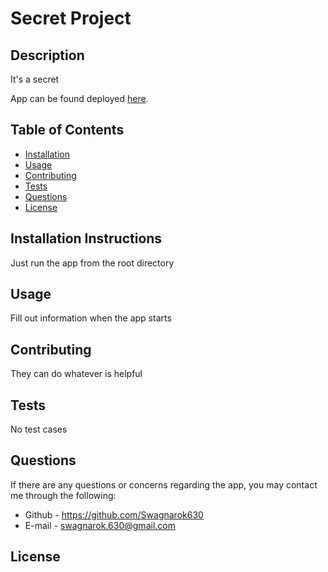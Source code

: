 
# Secret Project

## Description
It's a secret

App can be found deployed [here](https://www.github.com/Swagnarok630/ReadMe_Generator).

## Table of Contents
* [Installation](#installation)
* [Usage](#usage)
* [Contributing](#contributing)
* [Tests](#tests)
* [Questions](#questions)
* [License](#license)


## <a name="installation"></a>Installation Instructions
Just run the app from the root directory

## <a name="usage"></a>Usage
Fill out information when the app starts

## <a name="contributing"></a>Contributing
They can do whatever is helpful

## <a name="tests"></a>Tests
No test cases

## <a name="questions"></a>Questions
If there are any questions or concerns regarding the app, you may contact me through the following:
* Github - <https://github.com/Swagnarok630>
* E-mail - swagnarok.630@gmail.com

## <a name="license"></a>License
    